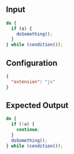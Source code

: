 
## Input
```javascript input
do {
  if (a) {
    doSomething();
  }
} while (condition());
```

## Configuration
```json configuration
{
  "extension": "js"
}
```

## Expected Output
```javascript expected output
do {
  if (!a) {
    continue;
  }
  doSomething();
} while (condition());
```
